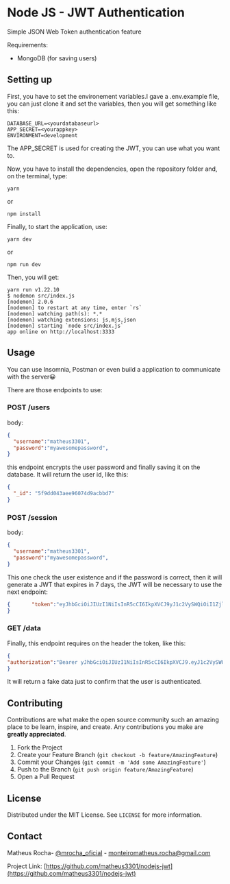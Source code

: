 # Node JS - JWT Authentication
Simple JSON Web Token authentication feature

Requirements:
 - MongoDB (for saving users)

## Setting up

First, you have to set the environement variables.I gave a .env.example file, you can just clone it and set the variables, then you will get something like this:

```
DATABASE_URL=<yourdatabaseurl>
APP_SECRET=<yourappkey>
ENVIRONMENT=development
```

The APP_SECRET is used for creating the JWT, you can use what you want to.

Now, you have to install the dependencies, open the repository folder and, on the terminal, type:
```
yarn 
```
or
```
npm install
```

Finally, to start the application, use:
```
yarn dev
```
or
```
npm run dev
```

Then, you will get:
```
yarn run v1.22.10
$ nodemon src/index.js
[nodemon] 2.0.6
[nodemon] to restart at any time, enter `rs`
[nodemon] watching path(s): *.*
[nodemon] watching extensions: js,mjs,json
[nodemon] starting `node src/index.js`
app online on http://localhost:3333
```

## Usage
You can use Insomnia, Postman or even build a application to communicate with the server😀

There are those endpoints to use:

### POST /users

body:
```json
{
  "username":"matheus3301",
  "password":"myawesomepassword",
}
```
this endpoint encrypts the user password and finally saving it on the database. It will return the user id, like this:
```json
{
  "_id": "5f9dd043aee96074d9acbbd7"
}
```

### POST /session
body:
```json
{
  "username":"matheus3301",
  "password":"myawesomepassword",
}
```
This one check the user existence and if the password is correct, then it will generate a JWT that expires in 7 days, the JWT will be necessary to use the next endpoint:
```json
{       "token":"eyJhbGciOiJIUzI1NiIsInR5cCI6IkpXVCJ9yJ1c2VySWQiOiI1ZjlkZDA0M2FlZTk2MDc0ZDlhY2JiZDciLCJpYXQiOjE2MDQxODA5NjUsImV4cCI6MTYwNDc4NTc2NX0.XoYgdAMp4HF1pY0alZ9K83Y2rkH5N7NfgJj0K15n414"
}
```
### GET /data
Finally, this endpoint requires on the header the token, like this:
```json
{
"authorization":"Bearer yJhbGciOiJIUzI1NiIsInR5cCI6IkpXVCJ9.eyJ1c2VySWQiOiI1ZjlkZDA0M2FlZTk2MDc0ZDlhY2JiZDciLCJpYXQiOjE2MDQxODIzNTksImV4cCI6MTYwNDc4NzE1OX0._MnpQzWErRQuzem9zl7W1NvajQhX1MALm0Z3ufPXPpw"
}
```

It will return a fake data just to confirm that the user is authenticated.

<!-- CONTRIBUTING -->
## Contributing

Contributions are what make the open source community such an amazing place to be learn, inspire, and create. Any contributions you make are **greatly appreciated**.

1. Fork the Project
2. Create your Feature Branch (`git checkout -b feature/AmazingFeature`)
3. Commit your Changes (`git commit -m 'Add some AmazingFeature'`)
4. Push to the Branch (`git push origin feature/AmazingFeature`)
5. Open a Pull Request



<!-- LICENSE -->
## License

Distributed under the MIT License. See `LICENSE` for more information.



<!-- CONTACT -->
## Contact

Matheus Rocha- [@mrocha_oficial](https://instagram.com/mrocha_oficial) - monteiromatheus.rocha@gmail.com

Project Link: [https://github.com/matheus3301/nodejs-jwt](https://github.com/matheus3301/nodejs-jwt)
